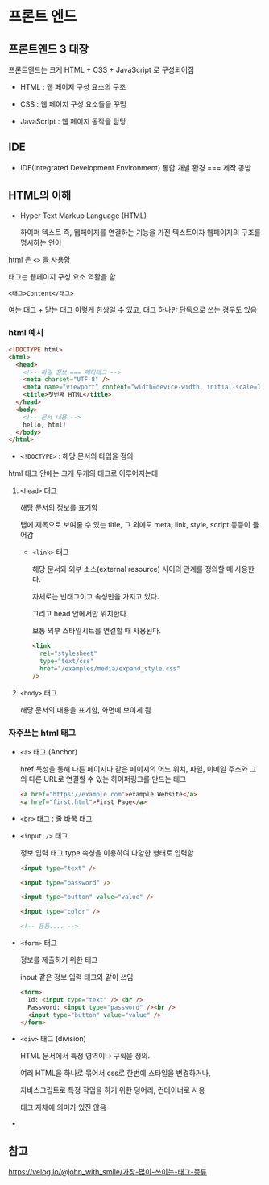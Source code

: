 # 프론트 엔드

## 프론트엔드 3 대장

프론트엔드는 크게 HTML + CSS + JavaScript 로 구성되어짐

- HTML : 웹 페이지 구성 요소의 구조

- CSS : 웹 페이지 구성 요소들을 꾸밈

- JavaScript : 웹 페이지 동작을 담당

## IDE

- IDE(Integrated Development Environment) 통합 개발 환경 === 제작 공방

## HTML의 이해

- Hyper Text Markup Language (HTML)

  하이퍼 텍스트 즉, 웹페이지를 연결하는 기능을 가진 텍스트이자 웹페이지의 구조를 명시하는 언어

html 은 `<>` 을 사용함

태그는 웹페이지 구성 요소 역활을 함

    <태그>Content</태그>

여는 태그 + 닫는 태그 이렇게 한쌍일 수 있고, 태그 하나만 단독으로 쓰는 경우도 있음

### html 예시

```html
<!DOCTYPE html>
<html>
  <head>
    <!-- 파일 정보 === 메타태그 -->
    <meta charset="UTF-8" />
    <meta name="viewport" content="width=device-width, initial-scale=1.0" />
    <title>첫번째 HTML</title>
  </head>
  <body>
    <!-- 문서 내용 -->
    hello, html!
  </body>
</html>
```

- `<!DOCTYPE>` : 해당 문서의 타입을 정의

html 태그 안에는 크게 두개의 태그로 이루어지는데

1. `<head>` 태그

   해당 문서의 정보를 표기함

   탭에 제목으로 보여줄 수 있는 title, 그 외에도 meta, link, style, script 등등이 들어감

   - `<link>` 태그

     해당 문서와 외부 소스(external resource) 사이의 관계를 정의할 때 사용한다.

     자체로는 빈태그이고 속성만을 가지고 있다.

     그리고 head 안에서만 위치한다.

     보통 외부 스타일시트를 연결할 때 사용된다.

     ```html
     <link
       rel="stylesheet"
       type="text/css"
       href="/examples/media/expand_style.css"
     />
     ```

2. `<body>` 태그

   해당 문서의 내용을 표기함, 화면에 보이게 됨

### 자주쓰는 html 태그

- `<a>` 태그 (Anchor)

  href 특성을 통해 다른 페이지나 같은 페이지의 어느 위치, 파일, 이메일 주소와 그 외 다른 URL로 연결할 수 있는 하이퍼링크를 만드는 태그

  ```html
  <a href="https://example.com">example Website</a>
  <a href="first.html">First Page</a>
  ```

- `<br>` 태그 : 줄 바꿈 태그

- `<input />` 태그

  정보 입력 태그 type 속성을 이용하여 다양한 형태로 입력함

  ```html
  <input type="text" />

  <input type="password" />

  <input type="button" value="value" />

  <input type="color" />

  <!-- 등등.... -->
  ```

- `<form>` 태그

  정보를 제출하기 위한 태그

  input 같은 정보 입력 태그와 같이 쓰임

  ```html
  <form>
    Id: <input type="text" /> <br />
    Password: <input type="password" /><br />
    <input type="button" value="value" />
  </form>
  ```

- `<div>` 태그 (division)

  HTML 문서에서 특정 영역이나 구획을 정의.

  여러 HTML을 하나로 묶어서 css로 한번에 스타일을 변경하거나,

  자바스크립트로 특정 작업을 하기 위한 덩어리, 컨테이너로 사용

  태그 자체에 의미가 있진 않음

-

## 참고

https://velog.io/@john_with_smile/가장-많이-쓰이는-태그-종류

